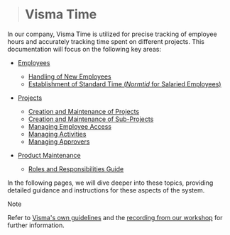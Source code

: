 > # Visma Time

In our company, Visma Time is utilized for precise tracking of employee hours and accurately tracking time spent on different projects. This documentation will focus on the following key areas:

- [Employees](Product_documentations/visma_time/Employees/README.md)

  - [Handling of New Employees](Product_documentations/visma_time/Employees/new_employees.md)
  - [Establishment of Standard Time (_Normtid_ for Salaried Employees)](Product_documentations/visma_time/Employees/standard_time.md)

- [Projects](Product_documentations/visma_time/Projects/README.md)

  - [Creation and Maintenance of Projects](Product_documentations/visma_time/Projects/new_project.md)
  - [Creation and Maintenance of Sub-Projects](Product_documentations/visma_time/Projects/new_sub_project.md)
  - [Managing Employee Access](Product_documentations/visma_time/Projects/employee_access.md)
  - [Managing Activities](Product_documentations/visma_time/Projects/activities.md)
  - [Managing Approvers](Product_documentations/visma_time/Projects/approvers.md)

- [Product Maintenance](Product_documentations/visma_time/Maintenance/README.md)
  - [Roles and Responsibilities Guide](Product_documentations/visma_time/Maintenance/README.md)

In the following pages, we will dive deeper into these topics, providing detailed guidance and instructions for these aspects of the system.

> [!NOTE]
> Refer to [Visma's own guidelines](https://community.visma.com/t5/Vejledninger-i-Visma-Time/tkb-p/DK_EN_Visma-Time_Vejledninger) and the [recording from our workshop](https://drive.google.com/file/d/1MPGeUmRteXMQVe_OqVtYNaGs0aFUJfHr/view?usp=sharing) for further information.
